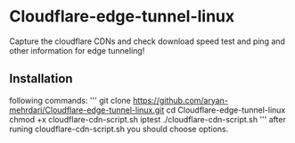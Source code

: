 # Cloudflare-edge-tunnel-linux
Capture the cloudflare CDNs and check download speed test and ping and other information for edge tunneling!

## Installation
following commands:
'''
git clone https://github.com/aryan-mehrdari/Cloudflare-edge-tunnel-linux.git
cd Cloudflare-edge-tunnel-linux
chmod +x cloudflare-cdn-script.sh iptest
./cloudflare-cdn-script.sh
'''
after runing cloudflare-cdn-script.sh you should choose options.
